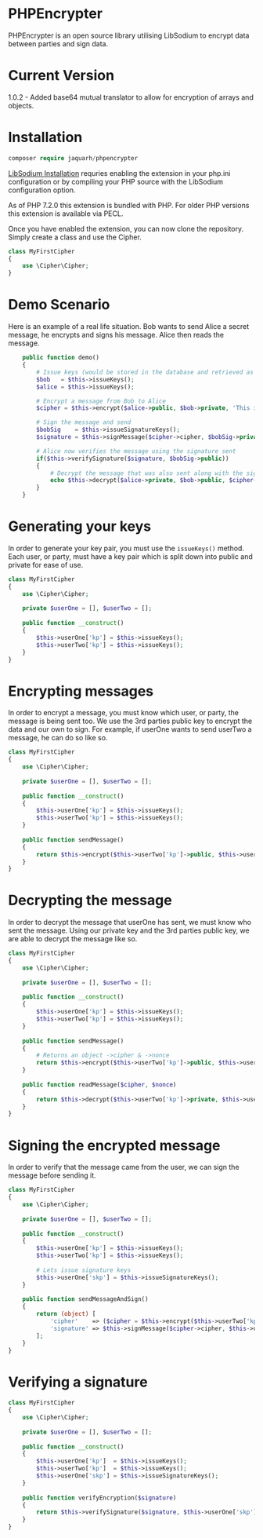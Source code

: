 # PHPEncrypter
PHPEncrypter is an open source library utilising LibSodium to encrypt data between parties and sign data.

# Current Version
1.0.2 - Added base64 mutual translator to allow for encryption of arrays and objects.

# Installation
```php
composer require jaquarh/phpencrypter
```

[LibSodium Installation](http://php.net/manual/en/sodium.installation.php) requries enabling the extension in your php.ini configuration or by compiling your PHP source with the LibSodium configuration option.

As of PHP 7.2.0 this extension is bundled with PHP. For older PHP versions this extension is available via PECL.

Once you have enabled the extension, you can now clone the repository. Simply create a class and use the Cipher.

```php
class MyFirstCipher
{
    use \Cipher\Cipher;
}
```

# Demo Scenario
Here is an example of a real life situation. Bob wants to send Alice a secret message, he encrypts and signs his message. Alice then reads the message.

```php
    public function demo()
    {
        # Issue keys (would be stored in the database and retrieved as needed)
        $bob   = $this->issueKeys();
        $alice = $this->issueKeys();

        # Encrypt a message from Bob to Alice
        $cipher = $this->encrypt($alice->public, $bob->private, 'This is a test message');

        # Sign the message and send
        $bobSig    = $this->issueSignatureKeys();
        $signature = $this->signMessage($cipher->cipher, $bobSig->private);

        # Alice now verifies the message using the signature sent
        if($this->verifySignature($signature, $bobSig->public))
        {
            # Decrypt the message that was also sent along with the signature and nonce
            echo $this->decrypt($alice->private, $bob->public, $cipher->cipher, $cipher->nonce);
        }
    }
```

# Generating your keys
In order to generate your key pair, you must use the `issueKeys()` method. Each user, or party, must have a key pair which is split down into public and private for ease of use.

```php
class MyFirstCipher
{
    use \Cipher\Cipher;
    
    private $userOne = [], $userTwo = [];
    
    public function __construct()
    {
        $this->userOne['kp'] = $this->issueKeys();
        $this->userTwo['kp'] = $this->issueKeys();
    }
}
```

# Encrypting messages
In order to encrypt a message, you must know which user, or party, the message is being sent too. We use the 3rd parties public key to encrypt the data and our own to sign. For example, if userOne wants to send userTwo a message, he can do so like so.

```php
class MyFirstCipher
{
    use \Cipher\Cipher;
    
    private $userOne = [], $userTwo = [];
    
    public function __construct()
    {
        $this->userOne['kp'] = $this->issueKeys();
        $this->userTwo['kp'] = $this->issueKeys();
    }
    
    public function sendMessage()
    {
        return $this->encrypt($this->userTwo['kp']->public, $this->userOne['kp']->private, 'User ones secret message to user two');
    }
}
```

# Decrypting the message
In order to decrypt the message that userOne has sent, we must know who sent the message. Using our private key and the 3rd parties public key, we are able to decrypt the message like so.

```php
class MyFirstCipher
{
    use \Cipher\Cipher;
    
    private $userOne = [], $userTwo = [];
    
    public function __construct()
    {
        $this->userOne['kp'] = $this->issueKeys();
        $this->userTwo['kp'] = $this->issueKeys();
    }
    
    public function sendMessage()
    {
        # Returns an object ->cipher & ->nonce
        return $this->encrypt($this->userTwo['kp']->public, $this->userOne['kp']->private, 'User ones secret message to user two');
    }
    
    public function readMessage($cipher, $nonce)
    {
        return $this->decrypt($this->userTwo['kp']->private, $this->userOne['kp']->public, $cipher, $nonce);
    }
}
```

# Signing the encrypted message
In order to verify that the message came from the user, we can sign the message before sending it.

```php
class MyFirstCipher
{
    use \Cipher\Cipher;
    
    private $userOne = [], $userTwo = [];
    
    public function __construct()
    {
        $this->userOne['kp'] = $this->issueKeys();
        $this->userTwo['kp'] = $this->issueKeys();
        
        # Lets issue signature keys
        $this->userOne['skp'] = $this->issueSignatureKeys();
    }
    
    public function sendMessageAndSign()
    {
        return (object) [
            'cipher'    => ($cipher = $this->encrypt($this->userTwo['kp']->public, $this->userOne['kp']->private, 'User ones secret message to user two')),
            'signature' => $this->signMessage($cipher->cipher, $this->userOne['skp']->private)
        ];
    }
}
```

# Verifying a signature
```php
class MyFirstCipher
{
    use \Cipher\Cipher;
    
    private $userOne = [], $userTwo = [];
    
    public function __construct()
    {
        $this->userOne['kp']  = $this->issueKeys();
        $this->userTwo['kp']  = $this->issueKeys();
        $this->userOne['skp'] = $this->issueSignatureKeys();
    }
    
    public function verifyEncryption($signature)
    {
        return $this->verifySignature($signature, $this->userOne['skp']->public);
    }
}
```
